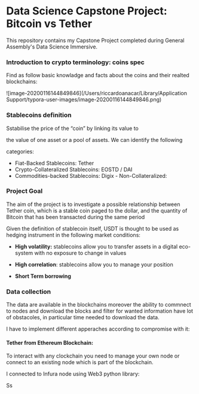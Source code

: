 # Data Science Capstone Project: Bitcoin vs Tether
This repository contains my Capstone Project completed during General Assembly's Data Science Immersive.

### Introduction to crypto terminology: coins spec
Find as follow basic knowladge and facts about the coins and their realted blockchains:

![image-20200116144849846](/Users/riccardoanacar/Library/Application Support/typora-user-images/image-20200116144849846.png)



### Stablecoins definition

Sstabilise the price of the “coin” by linking its value to

the value of one asset or a pool of assets. We can identify the following

categories:

- Fiat-Backed Stablecoins: Tether
- Crypto-Collateralized Stablecoins: EOSTD / DAI
- Commodities-backed Stablecoins: Digix - Non-Collateralized:

### Project Goal

The aim of the project is to investigate a possible relationship between Tether coin, which is a stable coin paged to the dollar, and the quantity of Bitcoin that has been transacted during the same period

Given the definition of stablecoin itself, USDT is thought to be used as hedging instrument in the following market conditions:

- **High volatility:** stablecoins allow you to transfer assets in a digital eco-system with no exposure to change in values

- **High correlation**: stablecoins allow you to manage your position 
- **Short Term borrowing**

### Data collection

The data are available in the blockchains moreover the ability to commnect to nodes and download the blocks and filter for wanted information have lot of obstacoles, in particular time needed to download the data.

I have to implement different apperaches according to compromise with it:

#### Tether from Ethereum Blockchain:

To interact with any clockchain you need to manage your own node or connect to an existing node which is part of the blockchain.

I connected to Infura node using Web3 python library:

Ss



 

